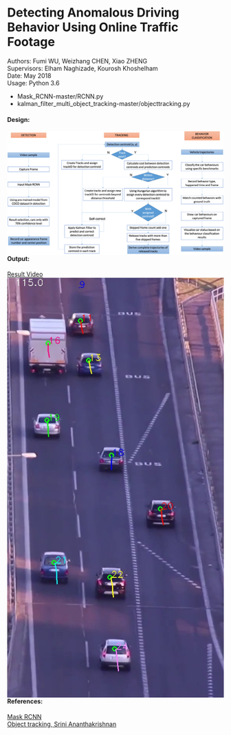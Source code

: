 # Detecting Anomalous Driving Behavior Using Online Traffic Footage  
Authors: Fumi WU, Weizhang CHEN, Xiao ZHENG  
Supervisors: Elham Naghizade, Kourosh Khoshelham  
Date: May 2018  
Usage: Python 3.6   
- Mask_RCNN-master/RCNN.py
- kalman_filter_multi_object_tracking-master/objecttracking.py

#### Design:   
<img src="Flow chart master.png" alt="" style="float: left; margin-right: 10px;" />  

#### Output:  
[Result Video](https://www.youtube.com/embed/mTFlKedstPs)  
<img src="Result Capture.jpg" alt="" style="float: left; margin-right: 10px;" /> 

#### References:  
[Mask RCNN](https://github.com/matterport/Mask_RCNN)  
[Object tracking, Srini Ananthakrishnan](https://github.com/matterport/Mask_RCNN)  
